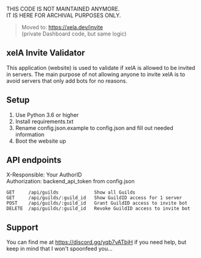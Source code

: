 THIS CODE IS NOT MAINTAINED ANYMORE.<br>
IT IS HERE FOR ARCHIVAL PURPOSES ONLY.

> Moved to: https://xela.dev/invite<br>
> (private Dashboard code, but same logic)

## xelA Invite Validator
This application (website) is used to validate if xelA is allowed to be invited in servers. The main purpose of not allowing anyone to invite xelA is to avoid servers that only add bots for no reasons.

## Setup
1. Use Python 3.6 or higher
2. Install requirements.txt
3. Rename config.json.example to config.json and fill out needed information
4. Boot the website up

## API endpoints
X-Responsible: Your AuthorID<br>
Authorization: backend_api_token from config.json

```
GET     /api/guilds             Show all Guilds
GET     /api/guilds/:guild_id   Show GuildID access for 1 server
POST    /api/guilds/:guild_id   Grant GuildID access to invite bot
DELETE  /api/guilds/:guild_id   Revoke GuildID access to invite bot
```

## Support
You can find me at https://discord.gg/yqb7vATbjH if you need help, but keep in mind that I won't spoonfeed you...

